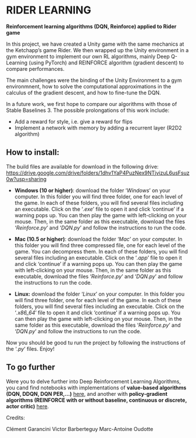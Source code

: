 ﻿# RIDER LEARNING

**Reinforcement learning algorithms (DQN, Reinforce) applied to Rider game**

In this project, we have created a Unity game with the same mechanics at the Ketchapp’s game Rider. We then wrapped up the Unity environment in a gym environment to implement our own RL algorithms, mainly Deep Q-Learning (using PyTorch) and REINFORCE algorithm (gradient descent) to compare performances.

The main challenges were the binding of the Unity Environment to a gym environmnent, how to solve the computational approximations in the calculus of the gradient descent, and how to fine-tune the DQN.

In a future work, we first hope to compare our algorithms with those of Stable Baselines 3. The possible prolongations of this work include:

- Add a reward for style, i.e. give a reward for flips
- Implement a network with memory by adding a recurrent layer (R2D2 algorithm)


## How to install:

The build files are available for download in the following drive:
https://drive.google.com/drive/folders/1dhv1YaP4PuzNex9NTjvizuL6usFsuz0w?usp=sharing

- **Windows (10 or higher)**: download the folder ‘*Windows*’ on your computer. In this folder you will find three folder, one for each level of the game. In each of these folders, you will find several files including an executable. Click on the ‘*.exe*’ file to open it and click ‘continue’ if a warning pops up. You can then play the game with left-clicking on your mouse. Then, in the same folder as this executable, download the files ‘*Reinforce.py*’ and ‘*DQN.py*’ and follow the instructions to run the code.

- **Mac (10.5 or higher)**: download the folder ‘*Mac*’ on your computer. In this folder you will find three compressed file, one for each level of the game. You can decompress them. In each of these folders, you will find several files including an executable. Click on the ‘*.app*’ file to open it and click ‘continue’ if a warning pops up. You can then play the game with left-clicking on your mouse. Then, in the same folder as this executable, download the files ‘*Reinforce.py*’ and ‘*DQN.py*’ and follow the instructions to run the code.

- **Linux:** download the folder ‘*Linux*’ on your computer. In this folder you will find three folder, one for each level of the game. In each of these folders, you will find several files including an executable. Click on the ‘*.x86_64*’ file to open it and click ‘continue’ if a warning pops up. You can then play the game with left-clicking on your mouse. Then, in the same folder as this executable, download the files ‘*Reinforce.py*’ and ‘*DQN.py*’ and follow the instructions to run the code.

Now you should be good tu run the project by following the instructions of the ‘*.py*’ files. Enjoy!

## To go further

Were you to delve further into Deep Reinforcement Learning Algorithms, you cand find notebooks with implementations of **value-based algorithms (DQN, DDQN, DQN PER,...)** [here](https://github.com/VictorBbt/DQN-Pytorch/tree/main), and another with **policy-gradient algorithms (REINFORCE with or without baseline, continuous or discrete, actor critic)** [here](https://github.com/VictorBbt/Policy-Gradient-Methods/tree/main).

Credits:

Clément Garancini
Victor Barberteguy
Marc-Antoine Oudotte
